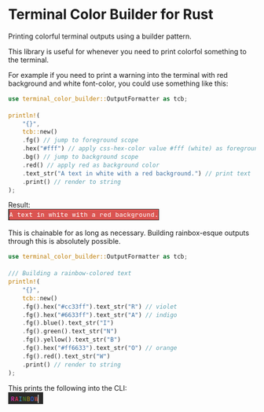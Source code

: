 # Terminal Color Builder for Rust

Printing colorful terminal outputs using a builder pattern.

This library is useful for whenever you need to print colorfol something to the terminal.

For example if you need to print a warning into the terminal with red background and white font-color, you could use something like this:

```rust
use terminal_color_builder::OutputFormatter as tcb;

println!(
    "{}",
    tcb::new()
    .fg() // jump to foreground scope
    .hex("#fff") // apply css-hex-color value #fff (white) as foreground color
    .bg() // jump to background scope
    .red() // apply red as background color
    .text_str("A text in white with a red background.") // print text
    .print() // render to string
);
```
Result:  
![img.png](assets/red_text.png)

This is chainable for as long as necessary. Building rainbox-esque outputs through this is absolutely possible.

```rust
use terminal_color_builder::OutputFormatter as tcb;

/// Building a rainbow-colored text
println!(
    "{}",
    tcb::new()
    .fg().hex("#cc33ff").text_str("R") // violet
    .fg().hex("#6633ff").text_str("A") // indigo
    .fg().blue().text_str("I")
    .fg().green().text_str("N")
    .fg().yellow().text_str("B")
    .fg().hex("#ff6633").text_str("O") // orange
    .fg().red().text_str("W")
    .print() // render to string
);
```
This prints the following into the CLI:  
![img.png](assets/rainbow.png)
